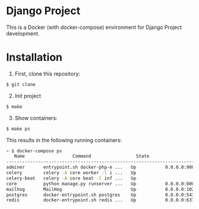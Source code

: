 Django Project
==============

This is a Docker (with docker-compose) environment for Django Project development.

# Installation

1. First, clone this repository:

```bash
$ git clone 
```

2. Init project
```bash
$ make
```

3. Show containers:
```bash
$ make ps
```
This results in the following running containers:

```bash
> $ docker-compose ps
   Name                  Command                 State                          Ports
----------------------------------------------------------------------------------------------------------
adminer       entrypoint.sh docker-php-e ...   Up           0.0.0.0:9000->8080/tcp
celery        celery -A core worker -l i ...   Up
celery-beat   celery -A core beat -l inf ...   Up
core          python manage.py runserver ...   Up           0.0.0.0:8000->8000/tcp
mailhog       MailHog                          Up           0.0.0.0:1025->1025/tcp, 0.0.0.0:8025->8025/tcp
postgres      docker-entrypoint.sh postgres    Up           0.0.0.0:5432->5432/tcp
redis         docker-entrypoint.sh redis ...   Up           0.0.0.0:6379->6379/tcp
```

